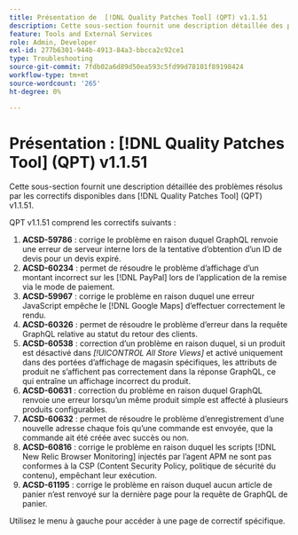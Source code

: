 ```yaml
---
title: Présentation de  [!DNL Quality Patches Tool] (QPT) v1.1.51
description: Cette sous-section fournit une description détaillée des problèmes résolus par les correctifs disponibles dans  [!DNL Quality Patches Tool] (QPT) v1.1.51.
feature: Tools and External Services
role: Admin, Developer
exl-id: 277b6301-944b-4913-84a3-bbcca2c92ce1
type: Troubleshooting
source-git-commit: 7fdb02a6d89d50ea593c5fd99d78101f89198424
workflow-type: tm+mt
source-wordcount: '265'
ht-degree: 0%

---
```


# Présentation : [!DNL Quality Patches Tool] (QPT) v1.1.51

Cette sous-section fournit une description détaillée des problèmes résolus par les correctifs disponibles dans [!DNL Quality Patches Tool] (QPT) v1.1.51.

QPT v1.1.51 comprend les correctifs suivants :

1. **ACSD-59786** : corrige le problème en raison duquel GraphQL renvoie une erreur de serveur interne lors de la tentative d’obtention d’un ID de devis pour un devis expiré.
1. **ACSD-60234** : permet de résoudre le problème d’affichage d’un montant incorrect sur les [!DNL PayPal] lors de l’application de la remise via le mode de paiement.
1. **ACSD-59967** : corrige le problème en raison duquel une erreur JavaScript empêche le [!DNL Google Maps] d’effectuer correctement le rendu.
1. **ACSD-60326** : permet de résoudre le problème d’erreur dans la requête GraphQL relative au statut du retour des clients.
1. **ACSD-60538** : correction d’un problème en raison duquel, si un produit est désactivé dans *[!UICONTROL All Store Views]* et activé uniquement dans des portées d’affichage de magasin spécifiques, les attributs de produit ne s’affichent pas correctement dans la réponse GraphQL, ce qui entraîne un affichage incorrect du produit.
1. **ACSD-60631** : correction du problème en raison duquel GraphQL renvoie une erreur lorsqu’un même produit simple est affecté à plusieurs produits configurables.
1. **ACSD-60632** : permet de résoudre le problème d’enregistrement d’une nouvelle adresse chaque fois qu’une commande est envoyée, que la commande ait été créée avec succès ou non.
1. **ACSD-60816** : corrige le problème en raison duquel les scripts [!DNL New Relic Browser Monitoring] injectés par l’agent APM ne sont pas conformes à la CSP (Content Security Policy, politique de sécurité du contenu), empêchant leur exécution.
1. **ACSD-61195** : corrige le problème en raison duquel aucun article de panier n’est renvoyé sur la dernière page pour la requête de GraphQL de panier.

Utilisez le menu à gauche pour accéder à une page de correctif spécifique.
